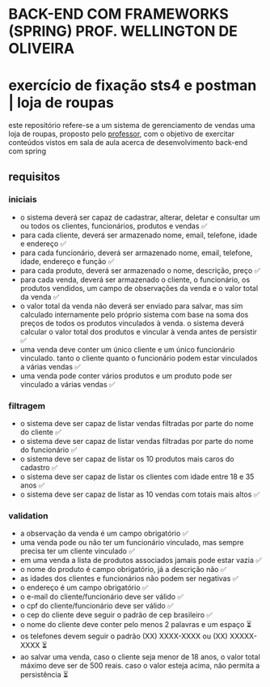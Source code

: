 # BACK-END COM FRAMEWORKS (SPRING) PROF. WELLINGTON DE OLIVEIRA

# exercício de fixação sts4 e postman | loja de roupas

este repositório refere-se a um sistema de gerenciamento de vendas uma loja de roupas,
proposto pelo [professor](https://github.com/wellingtonfoz/), com o objetivo de exercitar
conteúdos vistos em sala de aula acerca de desenvolvimento back-end com spring

## requisitos

### iniciais
- o sistema deverá ser capaz de cadastrar, alterar, deletar e consultar um ou todos os clientes, funcionários, produtos e vendas ✅
- para cada cliente, deverá ser armazenado nome, email, telefone, idade e endereço ✅
- para cada funcionário, deverá ser armazenado nome, email, telefone, idade, endereço e função ✅
- para cada produto, deverá ser armazenado o nome, descrição, preço ✅
- para cada venda, deverá ser armazenado o cliente, o funcionário, os produtos vendidos, um campo de observações da venda e o valor total da venda ✅
- o valor total da venda não deverá ser enviado para salvar, mas sim calculado internamente pelo próprio sistema com base na soma dos preços de todos 
  os produtos vinculados à venda. o sistema deverá calcular o valor total dos produtos e vincular à venda antes de persistir ✅
- uma venda deve conter um único cliente e um único funcionário vinculado. tanto o cliente quanto o funcionário podem estar vinculados a várias vendas ✅
- uma venda pode conter vários produtos e um produto pode ser vinculado a várias vendas ✅

### filtragem
- o sistema deve ser capaz de listar vendas filtradas por parte do nome do cliente ✅
- o sistema deve ser capaz de listar vendas filtradas por parte do nome do funcionário ✅
- o sistema deve ser capaz de listar os 10 produtos mais caros do cadastro ✅
- o sistema deve ser capaz de listar os clientes com idade entre 18 e 35 anos ✅
- o sistema deve ser capaz de listar as 10 vendas com totais mais altos ✅

### validation
- a observação da venda é um campo obrigatório ✅
- uma venda pode ou não ter um funcionário vinculado, mas sempre precisa ter um cliente vinculado ✅
- em uma venda a lista de produtos associados jamais pode estar vazia ✅
- o nome do produto é campo obrigatório, já a descrição não ✅
- as idades dos clientes e funcionários não podem ser negativas ✅
- o endereço é um campo obrigatório ✅
- o e-mail do cliente/funcionário deve ser válido ✅
- o cpf do cliente/funcionário deve ser válido ✅
- o cep do cliente deve seguir o padrão de cep brasileiro ✅
- o nome do cliente deve conter pelo menos 2 palavras e um espaço ⏳
- os telefones devem seguir o padrão (XX) XXXX-XXXX ou (XX) XXXXX-XXXX ⏳
- ao salvar uma venda, caso o cliente seja menor de 18 anos, o valor total máximo deve ser de 500 reais. caso o valor esteja acima, não permita a persistência ⏳
